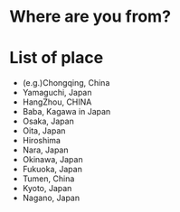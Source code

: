 # Where are you from?

# List of place
- (e.g.)Chongqing, China
- Yamaguchi, Japan
- HangZhou, CHINA
- Baba, Kagawa in Japan
- Osaka, Japan
- Oita, Japan
- Hiroshima
- Nara, Japan
- Okinawa, Japan
- Fukuoka, Japan
- Tumen, China
- Kyoto, Japan
- Nagano, Japan
